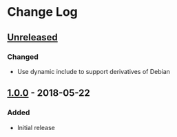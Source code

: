 # Change Log #

## [Unreleased] ##

### Changed ###

  - Use dynamic include to support derivatives of Debian

## [1.0.0] - 2018-05-22 ##

### Added ###

  - Initial release

[Unreleased]: https://github.com/dochang/ansible-role-aptsource/compare/1.0.0...HEAD
[1.0.0]: https://github.com/dochang/ansible-role-aptsource/commits/1.0.0
